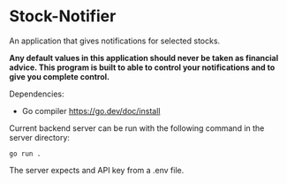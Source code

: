# Stock-Notifier

An application that gives notifications for selected stocks. 

**Any default values in this application should never be taken as financial advice. This program is built to able to control your notifications and to give you complete control.**

Dependencies:

* Go compiler https://go.dev/doc/install

Current backend server can be run with the following command in the server directory: 
```
go run .
```

The server expects and API key from a .env file.
